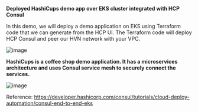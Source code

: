 **Deployed HashiCups demo app over EKS cluster integrated with HCP Consul**

In this demo, we will deploy a demo application on EKS using Terraform code that we can generate from the HCP UI. The Terraform code will deploy HCP Consul and peer our HVN network with your VPC.

![image](https://github.com/Eshant99/hashicups-coffee-app/assets/154878390/576aaff7-0365-46a7-82b9-40d0417c44c6)

**HashiCups is a coffee shop demo application. It has a microservices architecture and uses Consul service mesh to securely connect the services.**

![image](https://github.com/Eshant99/hashicups-coffee-app/assets/154878390/53b92d77-7ec4-4467-89a4-a2703420698a)

Reference: https://developer.hashicorp.com/consul/tutorials/cloud-deploy-automation/consul-end-to-end-eks
